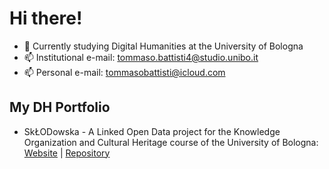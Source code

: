 # Hi there!
- 🌱 Currently studying Digital Humanities at the University of Bologna
- 📫 Institutional e-mail: tommaso.battisti4@studio.unibo.it
- 📫 Personal e-mail: tommasobattisti@icloud.com
## My DH Portfolio
- SkŁODowska - A Linked Open Data project for the Knowledge Organization and Cultural Heritage course of the University of Bologna: <a href="https://sklodowskaproject.github.io/">Website</a> | <a href="https://github.com/SkLODowskaProject/sklodowskaproject.github.io.git">Repository</a>
